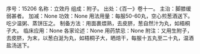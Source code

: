 序号：15206
名称：立效丹
组成：附子。
出处：《百一》卷十一。
主治：脚膝缓弱甚者。
加减：None
功效：None
用法用量：每服50-60丸，空心煎葱酒送下。吃少温粥、蒸饼压之。
制备方法：用面裹煨熟，去皮脐，葱自然汁为丸，如梧桐子大。
临床应用：None
各家论述：None
用药禁忌：None
附注：又用生附子，去皮脐，为末，以葱白涎为丸，如梧桐子大，晒焙干，每服十五丸至二十丸，温酒盐汤送下。
